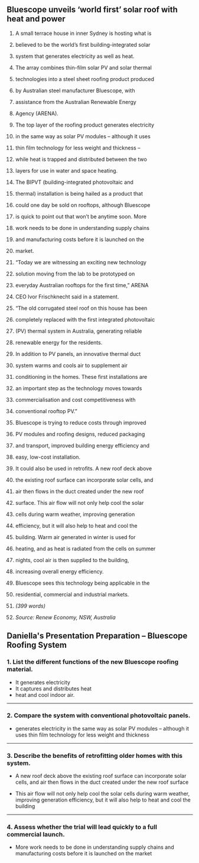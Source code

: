 ## Bluescope unveils ‘world first’ solar roof with heat and power

1. A small terrace house in inner Sydney is hosting what is  
2. believed to be the world’s first building-integrated solar  
3. system that generates electricity as well as heat.  

4. The array combines thin-film solar PV and solar thermal  
5. technologies into a steel sheet roofing product produced  
6. by Australian steel manufacturer Bluescope, with  
7. assistance from the Australian Renewable Energy  
8. Agency (ARENA).  

9. The top layer of the roofing product generates electricity  
10. in the same way as solar PV modules – although it uses  
11. thin film technology for less weight and thickness –  
12. while heat is trapped and distributed between the two  
13. layers for use in water and space heating.  

14. The BIPVT (building-integrated photovoltaic and  
15. thermal) installation is being hailed as a product that  
16. could one day be sold on rooftops, although Bluescope  
17. is quick to point out that won’t be anytime soon. More  
18. work needs to be done in understanding supply chains  
19. and manufacturing costs before it is launched on the  
20. market.  

21. “Today we are witnessing an exciting new technology  
22. solution moving from the lab to be prototyped on  
23. everyday Australian rooftops for the first time,” ARENA  
24. CEO Ivor Frischknecht said in a statement.  

25. “The old corrugated steel roof on this house has been  
26. completely replaced with the first integrated photovoltaic  
27. (PV) thermal system in Australia, generating reliable  
28. renewable energy for the residents.  

29. In addition to PV panels, an innovative thermal duct  
30. system warms and cools air to supplement air  
31. conditioning in the homes. These first installations are  
32. an important step as the technology moves towards  
33. commercialisation and cost competitiveness with  
34. conventional rooftop PV.”  

35. Bluescope is trying to reduce costs through improved  
36. PV modules and roofing designs, reduced packaging  
37. and transport, improved building energy efficiency and  
38. easy, low-cost installation.  

39. It could also be used in retrofits. A new roof deck above  
40. the existing roof surface can incorporate solar cells, and  
41. air then flows in the duct created under the new roof  
42. surface. This air flow will not only help cool the solar  
43. cells during warm weather, improving generation  
44. efficiency, but it will also help to heat and cool the  
45. building. Warm air generated in winter is used for  
46. heating, and as heat is radiated from the cells on summer  
47. nights, cool air is then supplied to the building,  
48. increasing overall energy efficiency.  

49. Bluescope sees this technology being applicable in the  
50. residential, commercial and industrial markets.  

51. *(399 words)*  
52. *Source: Renew Economy, NSW, Australia*

## Daniella's Presentation Preparation – Bluescope Roofing System

### 1. List the different functions of the new Bluescope roofing material.

- It generates electricity 
- It captures and distributes heat 
- heat and cool indoor air.  

---

### 2. Compare the system with conventional photovoltaic panels.

- generates electricity in the same way as solar PV modules – although it uses thin film technology for less weight and thickness

---

### 3. Describe the benefits of retrofitting older homes with this system.

- A new roof deck above the existing roof surface can incorporate solar cells, and air then flows in the duct created under the new roof surface

- This air flow will not only help cool the solar cells during warm weather, improving generation efficiency, but it will also help to heat and cool the building
 
---

### 4. Assess whether the trial will lead quickly to a full commercial launch.

- More work needs to be done in understanding supply chains and manufacturing costs before it is launched on the market



